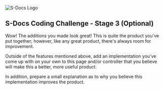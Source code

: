 ![S-Docs Logo](../images/sdocs_logo.png)

## S-Docs Coding Challenge - Stage 3 (Optional)
Wow! The additions you made look great! This is quite the product you've put together; however, like any great product, there's always room for improvement.

Outside of the features mentioned above, add an implementation you've come up with on your own to this page and/or controller that you believe will make this a better, more useful product.

In addition, prepare a small explanation as to why you believe this implementation improves the product.